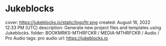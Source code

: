 # Jukeblocks

cover: https://jukeblocks.io/static/logo1tr.png
created: August 16, 2022 12:33 PM (UTC)
description: Generate new project files and templates using Jukeblocks.
folder: BOOKMRKS-MTHRFCKR / MEDIA-MTHRFCKR / Audio / Pro Audio
tags: pro audio
url: https://jukeblocks.io